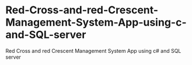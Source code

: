# Red-Cross-and-red-Crescent-Management-System-App-using-c-and-SQL-server
Red Cross and red Crescent Management System App using c# and SQL server

